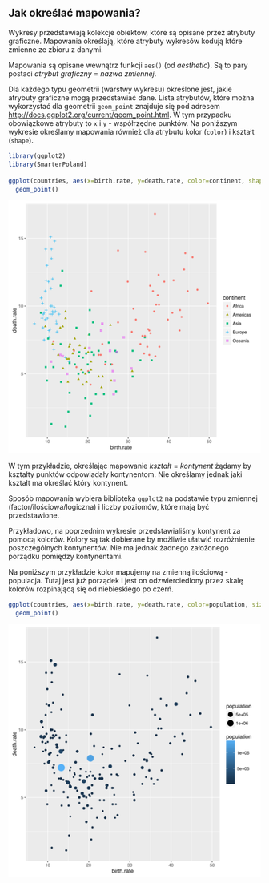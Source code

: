 ## Jak określać mapowania?

Wykresy przedstawiają kolekcje obiektów, które są opisane przez atrybuty graficzne. Mapowania określają, które atrybuty wykresów kodują które zmienne ze zbioru z danymi.

Mapowania są opisane wewnątrz funkcji `aes()` (od *aesthetic*). Są to pary postaci *atrybut graficzny* = *nazwa zmiennej*.

Dla każdego typu geometrii (warstwy wykresu) określone jest, jakie atrybuty graficzne mogą przedstawiać dane. Lista atrybutów, które można wykorzystać dla geometrii `geom_point` znajduje się pod adresem http://docs.ggplot2.org/current/geom_point.html. W tym przypadku obowiązkowe atrybuty to `x` i `y` - współrzędne punktów. Na poniższym wykresie określamy mapowania również dla atrybutu kolor (`color`) i kształt (`shape`). 


```r
library(ggplot2)
library(SmarterPoland)

ggplot(countries, aes(x=birth.rate, y=death.rate, color=continent, shape=continent)) +
  geom_point()
```

![plot of chunk mapowania1](figure/mapowania1-1.svg)

W tym przykładzie, określając mapowanie *kształt* = *kontynent* żądamy by kształty punktów odpowiadały kontynentom. Nie określamy jednak jaki kształt ma określać który kontynent.  

Sposób mapowania wybiera biblioteka `ggplot2` na podstawie typu zmiennej (factor/ilościowa/logiczna) i liczby poziomów, które mają być przedstawione.

Przykładowo, na poprzednim wykresie przedstawialiśmy kontynent za pomocą kolorów. Kolory są tak dobierane by możliwie ułatwić rozróżnienie poszczególnych kontynentów. Nie ma jednak żadnego założonego porządku pomiędzy kontynentami.

Na poniższym przykładzie kolor mapujemy na zmienną ilościową - populacja. Tutaj jest już porządek i jest on odzwierciedlony przez skalę kolorów rozpinającą się od niebieskiego po czerń.


```r
ggplot(countries, aes(x=birth.rate, y=death.rate, color=population, size=population)) +
  geom_point()
```

![plot of chunk mapowania2](figure/mapowania2-1.svg)

